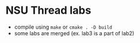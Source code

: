 # NSU Thread labs

* compile using `make` or `cmake . -D build`
* some labs are merged (ex. lab3 is a part of lab2)
